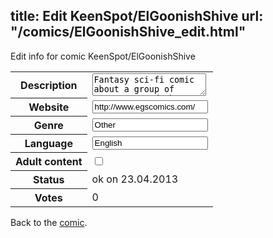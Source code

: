 title: Edit KeenSpot/ElGoonishShive
url: "/comics/ElGoonishShive_edit.html"
---
Edit info for comic KeenSpot/ElGoonishShive

<form name="comic" action="http://gaepostmail.appengine.com/comic" name="post">
<table class="comicinfo">
<tr>
<th>Description</th><td><textarea name="description">Fantasy sci-fi comic about a group of teenagers and the bizarre, strange and supernatural circumstances of their lives.</textarea></td>
</tr>
<tr>
<th>Website</th><td><input type="text" name="url" value="http://www.egscomics.com/"/></td>
</tr>
<tr>
<th>Genre</th><td><input type="text" name="genre" value="Other"/></td>
</tr>
<tr>
<th>Language</th><td><input type="text" name="language" value="English"/></td>
</tr>
<tr>
<th>Adult content</th><td><input type="checkbox" name="adult" value="adult" /></td>
</tr>
<tr>
<th>Status</th><td>ok on 23.04.2013</td>
</tr>
<tr>
<th>Votes</th><td>0</div></td>
</tr>
</table>
</form>

Back to the [comic](/comics/ElGoonishShive.html).
